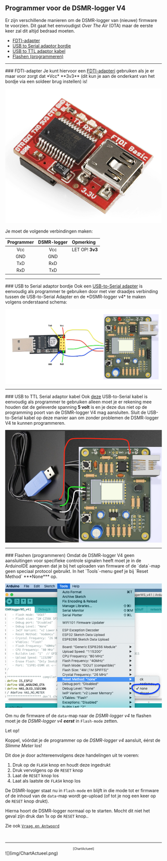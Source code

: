 ## Programmer voor de DSMR-logger V4

Er zijn verschillende manieren om de DSMR-logger van (nieuwe) firmware
te voorzien. Dit gaat het eenvoudigst *Over The Air* (OTA) maar de
eerste keer zal dit altijd bedraad moeten.

* [FDTI-adapter](#fdti-adaptor)
* [USB to Serial adaptor bordje](#usb-to-serial-adaptor-bordje)
* [USB to TTL adaptor kabel](#usb-to-ttl-serial-adaptor-kabel)
* [Flashen (programmeren)](#flashen-programmeren)

<hr>
### FDTI-adapter
Je kunt hiervoor een 
<a href="https://www.sparkfun.com/products/9716" target="_blank">
FDTI-adapteri</a>
gebruiken als je er maar voor zorgt dat *Vcc*  **3v3** (dit
kun je aan de onderkant van het bordje via een soldeer brug instellen) is!

![](img/FDTI_Basic_3v3.png)


Je moet de volgende verbindingen maken:

| Programmer | DSMR-logger | Opmerking |
|:----------:|:-----------:|:----------|
| Vcc | Vcc | LET OP! **3v3** |
| GND | GND ||
| TxD | RxD ||
| RxD | TxD ||

<hr>
### USB to Serial adaptor bordje
Ook een 
<a href="https://opencircuit.nl/Product/11544/ESP-01-USB-Adapter" target="_blank">
USB-to-Serial adapter</a>
is eenvoudig als programmer te gebruiken
door met vier draadjes verbinding tussen de USB-to-Serial Adapter en 
de *DSMR-logger v4* te maken volgens onderstaand schema:

![](img/USB2Serial_DSMRlogger_v4.png)

<hr>
### USB to TTL Serial adaptor kabel
Ook 
<a href="https://opencircuit.nl/Product/12809/USB-to-TTL-Serial-Cable-Debug-Console-Cable-for-Raspberry-Pi" target="_blank">
deze</a>
USB-to-Serial kabel is eenvoudig als programmer te gebruiken alleen moet je er 
rekening mee houden dat de geleverde spanning <b>5 volt</b> is en je deze dus
niet op de programming poort van de DSMR-logger V4 mag aansluiten.   
Sluit de USB-to-Serial kabel op deze manier aan om zonder problemen de
DSMR-logger V4 te kunnen programmeren.

![](img/USB2TTL_5Volt_DSMR-logger.png)

<hr>
### Flashen (programmeren)
Omdat de DSMR-logger V4 geen aansluitingen voor specifieke controle signalen heeft
moet je in de ArduinoIDE aangeven dat je bij het uploaden
van firmware of de `data`-map geen speciaal protocol gebruikt.
In het `Tools`-menu geef je bij `Reset Method` ***None*** op.

![](img/ToolsResetMode.png)

Om nu de firmware of de `data`-map naar de *DSMR-logger v4* te flashen
moet je de *DSMR-logger v4* ***eerst*** in `Flash-mode` zetten.

<div class="admonition note">
<p class="admonition-title">Let op!</p>
Koppel, vóórdat je de programmer op de <i>DSMR-logger v4</i> aansluit, éérst
de <i>Slimme Meter</i> los!
</div>


Dit doe je door achtereenvolgens deze handelingen uit te voeren:

1. Druk op de `FLASH` knop en houdt deze ingedrukt
2. Druk vervolgens op de `RESET` knop
3. Laat de `RESET` knop los
4. Laat als laatste de `FLASH` knop los

De DSMR-logger staat nu in `Flash-mode`  en blijft in die mode tot er firmware
of de inhoud van de `data`-map wordt ge-upload (of tot je nog een keer op de
`RESET` knop drukt).

Hierna hoort de DSMR-logger normaal op te starten. Mocht dit niet het geval zijn
druk dan 1x op de `RESET` knop..

Zie ook [`Vraag en Antwoord`](QenA.md#5-volt-programmer)

<br>

---
<center style="font-size: 70%;">[ChartActueel]</center>
![](img/ChartActueel.png)
